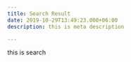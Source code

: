 ```yaml
---
title: Search Result
date: 2019-10-29T13:49:23.000+06:00
description: this is meta description

---
```

this is search